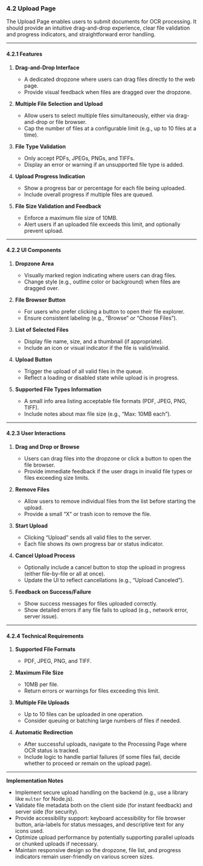 ### 4.2 Upload Page

The Upload Page enables users to submit documents for OCR processing. It should provide an intuitive drag-and-drop experience, clear file validation and progress indicators, and straightforward error handling.

---

#### 4.2.1 Features

1. **Drag-and-Drop Interface**  
   - A dedicated dropzone where users can drag files directly to the web page.  
   - Provide visual feedback when files are dragged over the dropzone.

2. **Multiple File Selection and Upload**  
   - Allow users to select multiple files simultaneously, either via drag-and-drop or file browser.  
   - Cap the number of files at a configurable limit (e.g., up to 10 files at a time).

3. **File Type Validation**  
   - Only accept PDFs, JPEGs, PNGs, and TIFFs.  
   - Display an error or warning if an unsupported file type is added.

4. **Upload Progress Indication**  
   - Show a progress bar or percentage for each file being uploaded.  
   - Include overall progress if multiple files are queued.

5. **File Size Validation and Feedback**  
   - Enforce a maximum file size of 10MB.  
   - Alert users if an uploaded file exceeds this limit, and optionally prevent upload.

---

#### 4.2.2 UI Components

1. **Dropzone Area**  
   - Visually marked region indicating where users can drag files.  
   - Change style (e.g., outline color or background) when files are dragged over.

2. **File Browser Button**  
   - For users who prefer clicking a button to open their file explorer.  
   - Ensure consistent labeling (e.g., “Browse” or “Choose Files”).

3. **List of Selected Files**  
   - Display file name, size, and a thumbnail (if appropriate).  
   - Include an icon or visual indicator if the file is valid/invalid.

4. **Upload Button**  
   - Trigger the upload of all valid files in the queue.  
   - Reflect a loading or disabled state while upload is in progress.

5. **Supported File Types Information**  
   - A small info area listing acceptable file formats (PDF, JPEG, PNG, TIFF).  
   - Include notes about max file size (e.g., “Max: 10MB each”).

---

#### 4.2.3 User Interactions

1. **Drag and Drop or Browse**  
   - Users can drag files into the dropzone or click a button to open the file browser.  
   - Provide immediate feedback if the user drags in invalid file types or files exceeding size limits.

2. **Remove Files**  
   - Allow users to remove individual files from the list before starting the upload.  
   - Provide a small “X” or trash icon to remove the file.

3. **Start Upload**  
   - Clicking “Upload” sends all valid files to the server.  
   - Each file shows its own progress bar or status indicator.

4. **Cancel Upload Process**  
   - Optionally include a cancel button to stop the upload in progress (either file-by-file or all at once).  
   - Update the UI to reflect cancellations (e.g., “Upload Canceled”).

5. **Feedback on Success/Failure**  
   - Show success messages for files uploaded correctly.  
   - Show detailed errors if any file fails to upload (e.g., network error, server issue).

---

#### 4.2.4 Technical Requirements

1. **Supported File Formats**  
   - PDF, JPEG, PNG, and TIFF.

2. **Maximum File Size**  
   - 10MB per file.  
   - Return errors or warnings for files exceeding this limit.

3. **Multiple File Uploads**  
   - Up to 10 files can be uploaded in one operation.  
   - Consider queuing or batching large numbers of files if needed.

4. **Automatic Redirection**  
   - After successful uploads, navigate to the Processing Page where OCR status is tracked.  
   - Include logic to handle partial failures (if some files fail, decide whether to proceed or remain on the upload page).

---

**Implementation Notes**  
- Implement secure upload handling on the backend (e.g., use a library like `multer` for Node.js).  
- Validate file metadata both on the client side (for instant feedback) and server side (for security).  
- Provide accessibility support: keyboard accessibility for file browser button, aria-labels for status messages, and descriptive text for any icons used.  
- Optimize upload performance by potentially supporting parallel uploads or chunked uploads if necessary.  
- Maintain responsive design so the dropzone, file list, and progress indicators remain user-friendly on various screen sizes.
